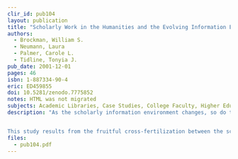 ```yaml
---
clir_id: pub104
layout: publication
title: "Scholarly Work in the Humanities and the Evolving Information Environment"
authors: 
  - Brockman, William S. 
  - Neumann, Laura
  - Palmer, Carole L.
  - Tidline, Tonyia J.
pub_date: 2001-12-01
pages: 46
isbn: 1-887334-90-4
eric: ED459855
doi: 10.5281/zenodo.7775852
notes: HTML was not migrated
subjects: Academic Libraries, Case Studies, College Faculty, Higher Education, Humanities, Information Seeking, Information Sources, Information Utilization, Interviews, Library Collections, Library Role, Library Services, Research Libraries, Research Skills, Researchers, Scholarship
description: "As the scholarly information environment changes, so do the needs, expectations, and behaviors of users. Assessing and responding to those changes is essential for the academic library so that it may continue in support of the scholarly mission. The authors of this report have formally examined how humanities scholars conduct and collate their research. The study was based on a small sample of scholars; nonetheless, the results are powerfully suggestive of ways in which academic libraries can adapt to and develop in a rapidly changing environment. In particular, the findings emphasize how important it is for libraries to chart their evolutionary course in close consultation with scholarly user communities.


This study results from the fruitful cross-fertilization between the scholar concerned with aspects of information science and the librarian concerned with delivering operational information services."
files:
  - pub104.pdf
---
```

